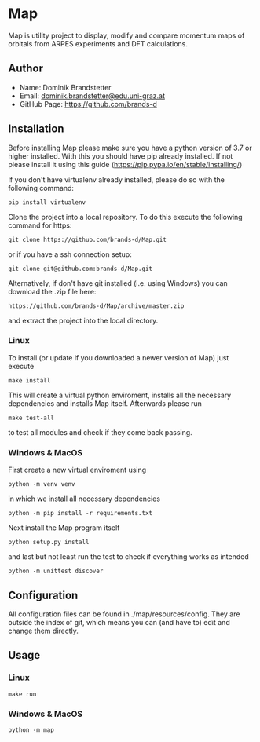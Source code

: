 # Map
Map is utility project to display, modify and compare momentum maps of
orbitals from ARPES experiments and DFT calculations.


## Author

- Name: Dominik Brandstetter
- Email: dominik.brandstetter@edu.uni-graz.at
- GitHub Page: https://github.com/brands-d


## Installation

Before installing Map please make sure you have a python version of 3.7
or higher installed.
With this you should have pip already installed. If not please install
it using this guide (https://pip.pypa.io/en/stable/installing/)

If you don't have virtualenv already installed, please do so with the
following command:

    pip install virtualenv

Clone the project into a local repository. To do this execute the
following command for https:

    git clone https://github.com/brands-d/Map.git

or if you have a ssh connection setup:

    git clone git@github.com:brands-d/Map.git

Alternatively, if don't have git installed (i.e. using Windows) you can
download the .zip file here:

    https://github.com/brands-d/Map/archive/master.zip
    
and extract the project into the local directory.

### Linux

To install (or update if you downloaded a newer version of Map) just
execute

    make install
    
This will create a virtual python enviroment, installs all the necessary
dependencies and installs Map itself. Afterwards please run

    make test-all

to test all modules and check if they come back passing.

### Windows & MacOS

First create a new virtual enviroment using

    python -m venv venv

in which we install all necessary dependencies

    python -m pip install -r requirements.txt

Next install the Map program itself

    python setup.py install

and last but not least run the test to check if everything works as
intended

    python -m unittest discover

## Configuration

All configuration files can be found in ./map/resources/config. They are
outside the index of git, which means you can (and have to) edit and
change them directly.

## Usage

### Linux
    
    make run
    
### Windows & MacOS

    python -m map